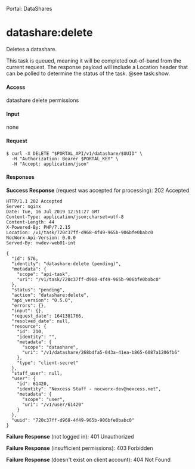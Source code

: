 Portal: DataShares

datashare:delete
==============
Deletes a datashare.

This task is queued, meaning it will be completed out-of-band from the current request. The response payload will include a Location header that can be polled to determine the status of the task. @see task:show.

#### Access
datashare delete permissions

#### Input
none

#### Request

```
$ curl -X DELETE "$PORTAL_API/v1/datashare/$UUID" \
  -H "Authorization: Bearer $PORTAL_KEY" \
  -H "Accept: application/json"
```

#### Responses
**Success Response** (request was accepted for processing): 202 Accepted
```
HTTP/1.1 202 Accepted
Server: nginx
Date: Tue, 16 Jul 2019 12:51:27 GMT
Content-Type: application/json;charset=utf-8
Content-Length: 44
X-Powered-By: PHP/7.2.15
Location: /v1/task/720c37ff-d968-4f49-965b-906bfe0babc0
NocWorx-Api-Version: 0.0.0
Served-By: nwdev-web01-int

{
  "id": 576,
  "identity": "datashare:delete (pending)",
  "metadata": {
    "scope": "api-task",
    "uri": "/v1/task/720c37ff-d968-4f49-965b-906bfe0babc0"
  },
  "status": "pending",
  "action": "datashare:delete",
  "api_version": "0.5.0",
  "errors": {},
  "input": {},
  "request_date": 1641381766,
  "resolved_date": null,
  "resource": {
    "id": 210,
    "identity": "",
    "metadata": {
      "scope": "datashare",
      "uri": "/v1/datashare/268bdfa5-043a-41ea-b865-6087a1206fb6"
    },
    "type": "client-secret"
  },
  "staff_user": null,
  "user": {
    "id": 61420,
    "identity": "Nexcess Staff - nocworx-dev@nexcess.net",
    "metadata": {
      "scope": "user",
      "uri": "/v1/user/61420"
    }
  },
  "uuid": "720c37ff-d968-4f49-965b-906bfe0babc0"
}
```

**Failure Response** (not logged in): 401 Unauthorized

**Failure Response** (insufficient permissions): 403 Forbidden

**Failure Response** (doesn't exist on client account): 404 Not Found
